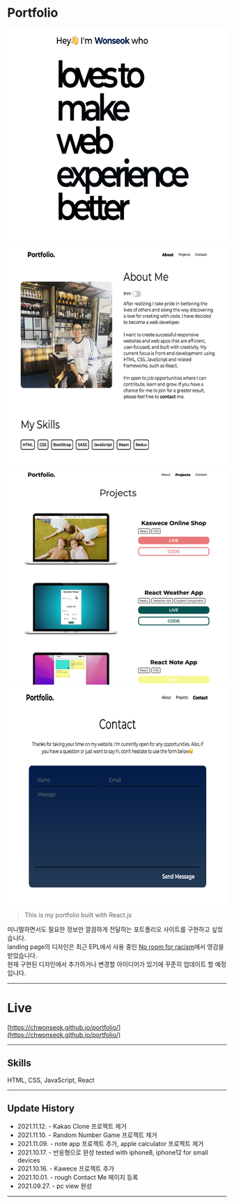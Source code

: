 # Portfolio

<img src="src/img/portfolio-main.png" width="700" height="500">
<img src="src/img/portfolio-about.png" width="700" height="500">
<img src="src/img/portfolio-projects.png" width="700" height="500">
<img src="src/img/portfolio-contact.png" width="700" height="500">

> This is my portfolio built with React.js

미니멀하면서도 필요한 정보만 깔끔하게 전달하는 포트폴리오 사이트를 구현하고 싶었습니다. <br/>
landing page의 디자인은 최근 EPL에서 사용 중인 [No room for racism](https://www.premierleague.com/NoRoomForRacism)에서 영감을 받았습니다. <br/>
현재 구현된 디자인에서 추가하거나 변경할 아이디어가 있기에 꾸준히 업데이트 할 예정입니다.

---

# Live

[https://chwonseok.github.io/portfolio/](https://chwonseok.github.io/portfolio/)

---

## Skills

HTML, CSS, JavaScript, React

---

## Update History

- 2021.11.12. - Kakao Clone 프로젝트 제거
- 2021.11.10. - Random Number Game 프로젝트 제거
- 2021.11.09. - note app 프로젝트 추가, apple calculator 프로젝트 제거
- 2021.10.17. - 반응형으로 완성 tested with iphone8, iphone12 for small devices
- 2021.10.16. - Kawece 프로젝트 추가
- 2021.10.01. - rough Contact Me 페이지 등록
- 2021.09.27. - pc view 완성

---
